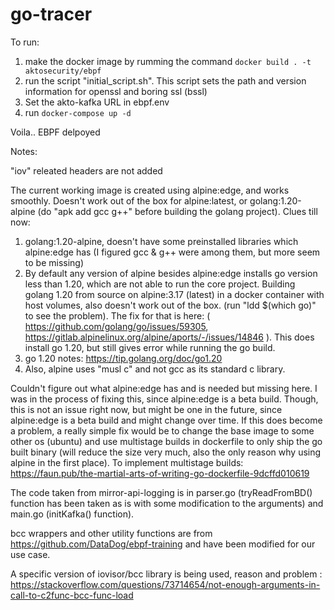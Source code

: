 # go-tracer

To run:
1. make the docker image by rumming the command ```docker build . -t aktosecurity/ebpf```
2. run the script "initial_script.sh". This script sets the path and version information for openssl and boring ssl (bssl)
3. Set the akto-kafka URL in ebpf.env
4. run ```docker-compose up -d```

Voila.. EBPF delpoyed

Notes:

"iov" releated headers are not added 

The current working image is created using alpine:edge, and works smoothly. 
Doesn't work out of the box for alpine:latest, or golang:1.20-alpine (do "apk add gcc g++" before building the golang project). 
Clues till now: 
1. golang:1.20-alpine, doesn't have some preinstalled libraries which alpine:edge has (I figured gcc & g++ were among them, but more seem to be missing)
2. By default any version of alpine besides alpine:edge installs go version less than 1.20, which are not able to run the core project. Building golang 1.20 from source on alpine:3.17 (latest) in a docker container with host volumes, also doesn't work out of the box. (run "ldd $(which go)" to see the problem). The fix for that is here: ( https://github.com/golang/go/issues/59305, https://gitlab.alpinelinux.org/alpine/aports/-/issues/14846 ). This does install go 1.20, but still gives error while running the go build. 
3. go 1.20 notes: https://tip.golang.org/doc/go1.20
4. Also, alpine uses "musl c" and not gcc as its standard c library.

Couldn't figure out what alpine:edge has and is needed but missing here. I was in the process of fixing this, since alpine:edge is a beta build. Though, this is not an issue right now, but might be one in the future, since alpine:edge is a beta build and might change over time.
If this does become a problem, a really simple fix would be to change the base image to some other os (ubuntu) and use  multistage builds in dockerfile to only ship the go built binary (will reduce the size very much, also the only reason why using alpine in the first place). To implement multistage builds: https://faun.pub/the-martial-arts-of-writing-go-dockerfile-9dcffd010619

The code taken from mirror-api-logging is in parser.go (tryReadFromBD() function has been taken as is with some modification to the arguments) and main.go (initKafka() function).

bcc wrappers and other utility functions are from https://github.com/DataDog/ebpf-training and have been modified for our use case.

A specific version of iovisor/bcc library is being used, reason and problem : https://stackoverflow.com/questions/73714654/not-enough-arguments-in-call-to-c2func-bcc-func-load
